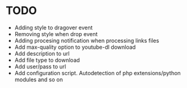 # TODO
* Adding style to dragover event
* Removing style when drop event
* Adding procesing notification when processing links files
* Add max-quality option to youtube-dl download
* Add description to url
* Add file type to download
* Add user/pass to url
* Add configuration script. Autodetection of php extensions/python modules and so on

